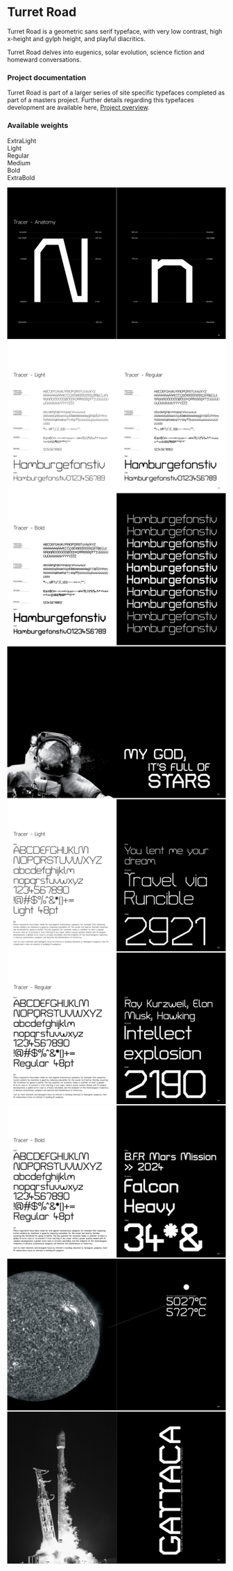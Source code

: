 # Turret Road

Turret Road is a geometric sans serif typeface, with very low contrast, high x-height and gylph height, and playful diacritics.

Turret Road delves into eugenics, solar evolution, science fiction and homeward conversations.

### Project documentation
Turret Road is part of a larger series of site specific typefaces completed as part of a masters project. Further details regarding this typefaces development are available here, [Project overview](documentation/project-overview.md).

### Available weights
ExtraLight	
Light  
Regular  
Medium	
Bold  
ExtraBold 

![Image](documentation/images/tracer.jpg)
![Image](documentation/images/tracer2.jpg)
![Image](documentation/images/tracer3.jpg)
![Image](documentation/images/tracer4.jpg)
![Image](documentation/images/tracer5.jpg)
![Image](documentation/images/tracer6.jpg)
![Image](documentation/images/tracer7.jpg)
![Image](documentation/images/tracer8.jpg)
![Image](documentation/images/tracer9.jpg)
